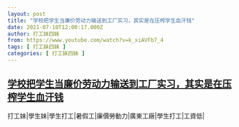 ```yaml
---
layout: post
title: "学校把学生当廉价劳动力输送到工厂实习，其实是在压榨学生血汗钱"
date: 2021-07-10T12:00:17.000Z
author: 打工妹四妹
from: https://www.youtube.com/watch?v=k_xiAVFb7_4
tags: [ 打工妹四妹 ]
categories: [ 打工妹四妹 ]
---
```

<!--1625918417000-->
[学校把学生当廉价劳动力输送到工厂实习，其实是在压榨学生血汗钱](https://www.youtube.com/watch?v=k_xiAVFb7_4)
------

<div>
打工妹|學生妹|學生打工|暑假工|廉價勞動力|廣東工廠|學生打工|工資低|
</div>
